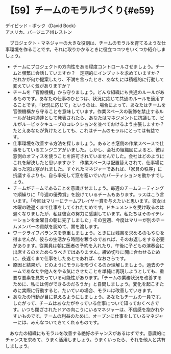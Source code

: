 # 【59】チームのモラルづくり{#e59}

<div class="author">デイビッド・ボック（David Bock）</div>
<div class="author_address">アメリカ、バージニア州レストン</div>

　プロジェクト・マネジャーの大きな役割は、チームのモラルを育てるような仕事環境を作ることです。それに取りかかるときに役立つコツをいくつか紹介しましょう。

* チームにプロジェクトの方向性をある程度コントロールさせましょう。チームと頻繁に会話していますか？　定期的にインプットを求めていますか？　だれかが何か提案したり、不満を言ったとき、あなたには積極的に行動して変えていく気がありますか？
* チームを「官僚機構」から守りましょう。どんな組織にも共通のルールがあるものです。あなたの仕事のひとつは、状況に応じて共通のルールを適用することです。「状況に応じて」というのは、場合によって、あなたはチームを官僚機構から守ることを意味しています。作業スペースの装飾を禁止するルールが社内通達として発表されたら、あなたはマネジメントに抗議して、ビルがルービックキューブのコレクションを並べておけるよう主張しますか？　たとえあなたが負けたとしても、これはチームのモラルにとっては有益です。
* 仕事環境を改善する方法を探しましょう。あるとき窓側の作業スペースで仕事をしているエンジニアがいました。しかし、会社の組織図によると、彼は窓側のオフィスを使うことを許可されていませんでした。会社はどのようにこれを解決したと思いますか？　作業スペースは配置替えされて、仕事場にあった窓は塞がれました。すぐれたマネジャーであれば、「家具の秩序」に抗議するよりも、自ら率先して窓を塞いでいたパーティションを動かすでしょう。
* チームがチームであることを意識させましょう。毎週のチームミーティングで順繰りに「今週の優秀賞」を設けているチームもあります。ラスはこう言います。「今回はマリーにチームプレイヤー賞を与えたいと思います。彼女は木曜の晩遅くまで仕事をしてくれたためです。ドキュメントを受け取るのは遅くなりましたが、私は彼女の努力に感謝しています。私たちはそのイテレーションを金曜日の朝に完了しました」その翌週、今度はマリーが別のチームメンバーの貢献を認めて、賞を渡します。
* ワークライフバランスを尊重しましょう。ときには残業を求めるのもやむを得ませんが、彼らの生活から時間を奪うのであれば、そのお返しをする必要があります。従業員は朝に医者の予約を入れたり、午後に子どもの演奏会に出席するのをためらうべきではありません。締め切りに間に合わせるために、夜遅くまで仕事をしたあとであれば、なおさらです。
* 原因と結果が、どのようにモラルを形づくるのか理解しましょう。過去のチームであなたや他人をやる気にさせたことを単純に再現しようとしても、重要な要素を見失っている可能性があります。「チームの業務状況を改善するために、私には何ができるのだろうか」と自問しましょう。変化を起こすために実際に行動すると、たいていの場合、モラルは改善していきます。
* あなたの行動が目に見えるようにしましょう。あなたもチームの一員です。したがって、チームはあなたがやっている仕事について知っておくべきです。いつも閉ざされたドアの向こうにいるマネジャーは、不信感を抱かれやすいものです。チームの利益のために、オープンに仕事をしているマネジャーには、みんなついてきてくれるものです。

　あなたの組織にもモラルを改善する絶好のチャンスがあるはずです。意識的にチャンスを求めて、うまく活用しましょう。うまくいったら、それを他人と共有しましょう。
